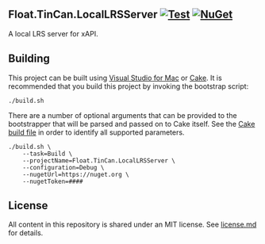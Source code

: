## Float.TinCan.LocalLRSServer [![Test](https://github.com/gowithfloat/Float.TinCan.LocalLRSServer/actions/workflows/test.yml/badge.svg)](https://github.com/gowithfloat/Float.TinCan.LocalLRSServer/actions/workflows/test.yml) [![NuGet](https://img.shields.io/nuget/v/Float.TinCan.LocalLRSServer)](https://www.nuget.org/packages/Float.TinCan.LocalLRSServer/)

A local LRS server for xAPI.

## Building

This project can be built using [Visual Studio for Mac](https://visualstudio.microsoft.com/vs/mac/) or [Cake](https://cakebuild.net/). It is recommended that you build this project by invoking the bootstrap script:

    ./build.sh

There are a number of optional arguments that can be provided to the bootstrapper that will be parsed and passed on to Cake itself. See the [Cake build file](./build.cake) in order to identify all supported parameters.

    ./build.sh \
        --task=Build \
        --projectName=Float.TinCan.LocalLRSServer \
        --configuration=Debug \
        --nugetUrl=https://nuget.org \
        --nugetToken=####

## License

All content in this repository is shared under an MIT license. See [license.md](./license.md) for details.
